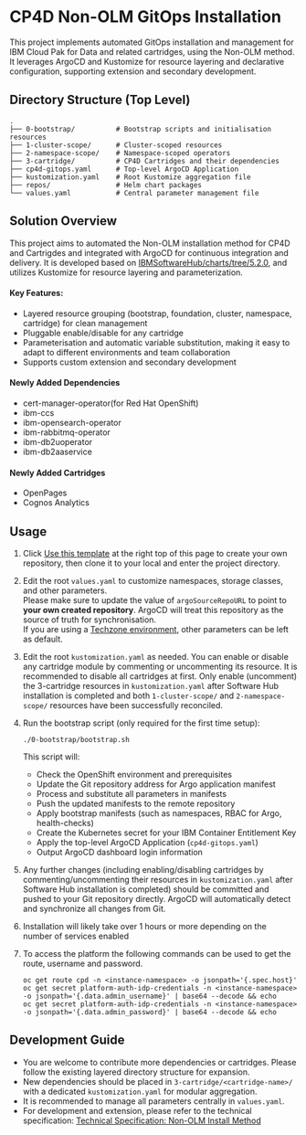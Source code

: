 # CP4D Non-OLM GitOps Installation

This project implements automated GitOps installation and management for IBM Cloud Pak for Data and related cartridges, using the Non-OLM method. It leverages ArgoCD and Kustomize for resource layering and declarative configuration, supporting extension and secondary development.

## Directory Structure (Top Level)
```
.
├── 0-bootstrap/          # Bootstrap scripts and initialisation resources
├── 1-cluster-scope/      # Cluster-scoped resources
├── 2-namespace-scope/    # Namespace-scoped operators
├── 3-cartridge/          # CP4D Cartridges and their dependencies
├── cp4d-gitops.yaml      # Top-level ArgoCD Application
├── kustomization.yaml    # Root Kustomize aggregation file
├── repos/                # Helm chart packages
└── values.yaml           # Central parameter management file
```

## Solution Overview

This project aims to automated the Non-OLM installation method for CP4D and Cartrigdes and integrated with ArgoCD for continuous integration and delivery. It is developed based on [IBMSoftwareHub/charts/tree/5.2.0](https://github.ibm.com/IBMSoftwareHub/charts/tree/5.2.0), and utilizes Kustomize for resource layering and parameterization.

#### Key Features:
- Layered resource grouping (bootstrap, foundation, cluster, namespace, cartridge) for clean management
- Pluggable enable/disable for any cartridge
- Parameterisation and automatic variable substitution, making it easy to adapt to different environments and team collaboration
- Supports custom extension and secondary development

#### Newly Added Dependencies
- cert-manager-operator(for Red Hat OpenShift)
- ibm-ccs
- ibm-opensearch-operator
- ibm-rabbitmq-operator
- ibm-db2uoperator
- ibm-db2aaservice

#### Newly Added Cartridges

- OpenPages
- Cognos Analytics

## Usage

1. Click [Use this template](https://github.com/new?template_name=non-olm-cp4d-gitops&template_owner=gitops-cp4d) at the right top of this page to create your own repository, then clone it to your local and enter the project directory.

2. Edit the root `values.yaml` to customize namespaces, storage classes, and other parameters.  
Please make sure to update the value of `argoSourceRepoURL` to point to **your own created repository**. ArgoCD will treat this repository as the source of truth for synchronisation.  
If you are using a [Techzone environment](https://techzone.ibm.com/collection/tech-zone-certified-base-images/journey-base-open-shift), other parameters can be left as default.

3. Edit the root `kustomization.yaml` as needed. You can enable or disable any cartridge module by commenting or uncommenting its resource. It is recommended to disable all cartridges at first. Only enable (uncomment) the 3-cartridge resources in `kustomization.yaml` after Software Hub installation is completed and both `1-cluster-scope/` and `2-namespace-scope/` resources have been successfully reconciled.


4. Run the bootstrap script (only required for the first time setup):
    ```
    ./0-bootstrap/bootstrap.sh
    ```
    This script will:
    - Check the OpenShift environment and prerequisites
    - Update the Git repository address for Argo application manifest
    - Process and substitute all parameters in manifests
    - Push the updated manifests to the remote repository
    - Apply bootstrap manifests (such as namespaces, RBAC for Argo, health-checks)
    - Create the Kubernetes secret for your IBM Container Entitlement Key
    - Apply the top-level ArgoCD Application (`cp4d-gitops.yaml`)
    - Output ArgoCD dashboard login information

5. Any further changes (including enabling/disabling cartridges by commenting/uncommenting their resources in `kustomization.yaml` after Software Hub installation is completed) should be committed and pushed to your Git repository directly. ArgoCD will automatically detect and synchronize all changes from Git.

6. Installation will likely take over 1 hours or more depending on the number of services enabled

7. To access the platform the following commands can be used to get the route, username and password.
    ```
    oc get route cpd -n <instance-namespace> -o jsonpath='{.spec.host}'
    oc get secret platform-auth-idp-credentials -n <instance-namespace> -o jsonpath='{.data.admin_username}' | base64 --decode && echo
    oc get secret platform-auth-idp-credentials -n <instance-namespace> -o jsonpath='{.data.admin_password}' | base64 --decode && echo
    ```
## Development Guide

- You are welcome to contribute more dependencies or cartridges. Please follow the existing layered directory structure for expansion.
- New dependencies should be placed in `3-cartridge/<cartridge-name>/` with a dedicated `kustomization.yaml` for modular aggregation.
- It is recommended to manage all parameters centrally in `values.yaml`.
- For development and extension, please refer to the technical specification: [Technical Specification: Non-OLM Install Method](https://github.ibm.com/PrivateCloud-analytics/CPD-TechSpec/blob/master/non-OLM-install-method.md)

